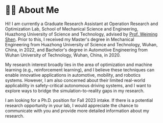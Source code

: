 # **👨‍🎓 About Me**
Hi! I am currently a Graduate Research Assistant at Operation Research and Optimization Lab, School of Mechanical Science and Engineering, Huazhong University of Science and Technology, advised by [Prof. Weiming Shen](https://scholar.google.ca/citations?user=FuSHsx4AAAAJ&hl=en). Prior to this, I received my Master's degree in Mechanical Engineering from Huazhong University of Science and Technology, Wuhan, China, in 2022, and Bachelor's degree in Automotive Engineering from Wuhan University of Technology, Wuhan, China, in 2020.

My research interest broadly lies in the area of optimization and machine learning (e.g., reinforcement learning), and I believe these techniques can enable innovative applications in automotive, mobility, and robotics systems. However, I am also concerned about their limited real-world applicability in safety-critical autonomous driving systems, and I want to explore ways to bridge the simulation-to-reality gaps in my research.

I am looking for a Ph.D. position for Fall 2023 intake. If there is a potential research opportunity in your lab, I would appreciate the chance to communicate with you and provide more detailed information about my research.
